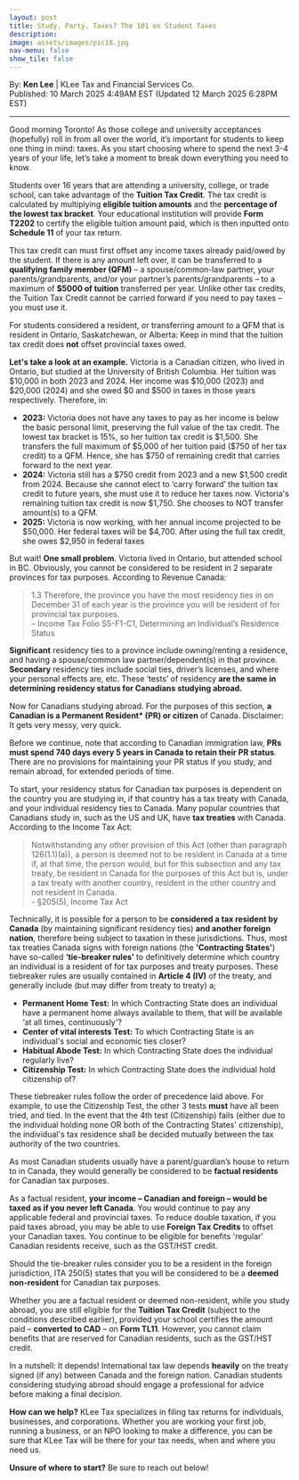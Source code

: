 ```yaml
---
layout: post
title: Study, Party, Taxes? The 101 on Student Taxes
description: 
image: assets/images/pic18.jpg
nav-menu: false
show_tile: false
---
```


<style>
  p {
    margin-bottom: 15px;
  }

  hr.major {
    margin: 10px 0; 
  }
</style>

<!-- Credits -->
<div class="row">
	<div class="12u">
		<p>By: <b>Ken Lee</b> | KLee Tax and Financial Services Co.<br> Published: 10 March 2025 4:49AM EST (Updated 12 March 2025 6:28PM EST)</p>
	</div>
</div>

<hr class="major"/>

<!-- Content -->
<section>
  <div class="row">
	  <div class="12u">
		<p>Good morning Toronto! As those college and university acceptances (hopefully) roll in from all over the world, it’s important for students to keep one thing in mind: taxes. As you start choosing where to spend the next 3-4 years of your life, let’s take a moment to break down everything you need to know.</p>
    <p>Students over 16 years that are attending a university, college, or trade school, can take advantage of the <b>Tuition Tax Credit</b>. The tax credit is calculated by multiplying <b>eligible tuition amounts</b> and the <b>percentage of the lowest tax bracket</b>. Your educational institution will provide <b>Form T2202</b> to certify the eligible tuition amount paid, which is then inputted onto <b>Schedule 11</b> of your tax return.</p>
    <p>This tax credit can must first offset any income taxes already paid/owed by the student. If there is any amount left over, it can be transferred to a <b>qualifying family member (QFM)</b> – a spouse/common-law partner, your parents/grandparents, and/or your partner’s parents/grandparents – to a maximum of <b>$5000 of tuition</b> transferred per year. Unlike other tax credits, the Tuition Tax Credit cannot be carried forward if you need to pay taxes – you must use it. </p>
      <p>For students considered a resident, or transferring amount to a QFM that is resident in Ontario, Saskatchewan, or Alberta: Keep in mind that the tuition tax credit does <b>not</b> offset provincial taxes owed.<p>
    <div class="box">
	    <p><b>Let's take a look at an example.</b> Victoria is a Canadian citizen, who lived in Ontario, but studied at the University of British Columbia. Her tuition was $10,000 in both 2023 and 2024. Her income was $10,000 (2023) and $20,000 (2024) and she owed $0 and $500 in taxes in those years respectively. Therefore, in:</p>
      <ul>
        <li><b>2023:</b> Victoria does not have any taxes to pay as her income is below the basic personal limit, preserving the full value of the tax credit. The lowest tax bracket is 15%, so her tuition tax credit is $1,500. She transfers the full maximum of $5,000 of her tuition paid ($750 of her tax credit) to a QFM. Hence, she has $750 of remaining credit that carries forward to the next year.</li>
        <li><b>2024:</b> Victoria still has a $750 credit from 2023 and a new $1,500 credit from 2024. Because she cannot elect to ‘carry forward’ the tuition tax credit to future years, she must use it to reduce her taxes now. Victoria's remaining tuition tax credit is now $1,750. She chooses to NOT transfer amount(s) to a QFM.</li> 
        <li><b>2025:</b> Victoria is now working, with her annual income projected to be $50,000. Her federal taxes will be $4,700. After using the full tax credit, she owes $2,950 in federal taxes</li>
      </ul>
    </div>
    <p>But wait! <b>One small problem</b>. Victoria lived in Ontario, but attended school in BC. Obviously, you cannot be considered to be resident in 2 separate provinces for tax purposes. According to Revenue Canada:
    <blockquote>1.3 Therefore, the province you have the most residency ties in on December 31 of each year is the province you will be resident of for provincial tax purposes.<br>   – Income Tax Folio S5-F1-C1, Determining an Individual’s Residence Status</blockquote>
    <p><b>Significant</b> residency ties to a province include owning/renting a residence, and having a spouse/common law partner/dependent(s) in that province. <b>Secondary</b> residency ties include social ties, driver’s licenses, and where your personal effects are, etc. These ‘tests’ of residency <b>are the same in determining residency status for Canadians studying abroad.</b><p>
    <p>Now for Canadians studying abroad. For the purposes of this section, <b>a Canadian is a Permanent Resident* (PR) or citizen</b> of Canada. Disclaimer: It gets very messy, very quick.</p>
    <p>Before we continue, note that according to Canadian immigration law, <b>PRs must spend 740 days every 5 years in Canada to retain their PR status</b>. There are no provisions for maintaining your PR status if you study, and remain abroad, for extended periods of time.</p>
    <p>To start, your residency status for Canadian tax purposes is dependent on the country you are studying in, if that country has a tax treaty with Canada, and your individual residency ties to Canada. Many popular countries that Canadians study in, such as the US and UK, have <b>tax treaties</b> with Canada. According to the Income Tax Act:</p>
    <blockquote>Notwithstanding any other provision of this Act (other than paragraph 126(1.1)(a)), a person is deemed not to be resident in Canada at a time if, at that time, the person would, but for this subsection and any tax treaty, be resident in Canada for the purposes of this Act but is, under a tax treaty with another country, resident in the other country and not resident in Canada.<br>  - §205(5), Income Tax Act</blockquote>
    <p>Technically, it is possible for a person to be <b>considered a tax resident by Canada</b> (by maintaining significant residency ties) <b>and another foreign nation</b>, therefore being subject to taxation in these jurisdictions. Thus, most tax treaties Canada signs with foreign nations (the <b>'Contracting States'</b>) have so-called <b>‘tie-breaker rules’</b> to definitively determine which country an individual is a resident of for tax purposes and treaty purposes. These tiebreaker rules are usually contained in <b>Article 4 (IV)</b> of the treaty, and generally include (but may differ from treaty to treaty) a;<p>
    <ul>
			<li><b>Permanent Home Test:</b> In which Contracting State does an individual have a permanent home always available to them, that will be available ‘at all times, continuously'?</li>
			<li><b>Center of vital interests Test:</b> To which Contracting State is an individual's social and economic ties closer?</li>
      <li><b>Habitual Abode Test:</b> In which Contracting State does the individual regularly live?</li>
      <li><b>Citizenship Test:</b> In which Contracting State does the individual hold citizenship of?</li>
		</ul>
    <p>These tiebreaker rules follow the order of precedence laid above. For example, to use the Citizenship Test, the other 3 tests <b>must</b> have all been tried, and tied. In the event that the 4th test (Citizenship) fails (either due to the individual holding none OR both of the Contracting States' citizenship), the individual's tax residence shall be decided mutually between the tax authority of the two countries. 
    <p>As most Canadian students usually have a parent/guardian’s house to return to in Canada, they would generally be considered to be <b>factual residents</b> for Canadian tax purposes.</p> 
    <p>As a factual resident, <b>your income – Canadian and foreign – would be taxed as if you never left Canada</b>. You would continue to pay any applicable federal and provincial taxes. To reduce double taxation, if you paid taxes abroad, you may be able to use <b>Foreign Tax Credits</b> to offset your Canadian taxes. You continue to be eligible for benefits 'regular' Canadian residents receive, such as the GST/HST credit.</p>
    <p>Should the tie-breaker rules consider you to be a resident in the foreign jurisdiction, ITA 250(5) states that you will be considered to be a <b>deemed non-resident</b> for Canadian tax purposes.</p>
    <p>Whether you are a factual resident or deemed non-resident, while you study abroad, you are still eligible for the <b>Tuition Tax Credit</b> (subject to the conditions described earlier), provided your school certifies the amount paid – <b>converted to CAD</b> – on <b>Form TL11</b>. However, you cannot claim benefits that are reserved for Canadian residents, such as the GST/HST credit.</p>
    <p>In a nutshell: It depends! International tax law depends <b>heavily</b> on the treaty signed (if any) between Canada and the foreign nation. Canadian students considering studying abroad should engage a professional for advice before making a final decision.
    <p><b>How can we help?</b> KLee Tax specializes in filing tax returns for individuals, businesses, and corporations. Whether you are working your first job, running a business, or an NPO looking to make a difference, you can be sure that KLee Tax will be there for your tax needs, when and where you need us.</p>
    <p><b>Unsure of where to start?</b> Be sure to reach out below!</p> 
